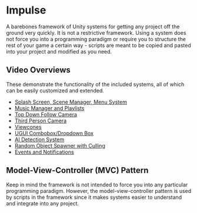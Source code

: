 # Impulse #

A barebones framework of Unity systems for getting any project off the ground very quickly. 
It is not a restrictive framework. Using a system does not force you into a programming paradigm or require you to structure the rest of your game a certain way - scripts are meant to be copied and pasted into your project and modified as you need.

## Video Overviews ##

These demonstrate the functionality of the included systems, all of which can be easily customized and extended.

 * [Splash Screen, Scene Manager, Menu System](https://www.youtube.com/watch?v=btNqHCoRwB8&index=1&list=PLLXw4Fw6qNw5WVLPn1hhJNEcwXjxt3b9j)
 * [Music Manager and Playlists](https://www.youtube.com/watch?v=jQGTqGalGVw&list=PLLXw4Fw6qNw5WVLPn1hhJNEcwXjxt3b9j&index=2)
 * [Top Down Follow Camera](https://www.youtube.com/watch?v=DLTyrbMxytA)
 * [Third Person Camera](https://www.youtube.com/watch?v=DDdnLPPZXLg)
 * [Viewcones](https://www.youtube.com/watch?v=Dzby6O7ds3A&list=PLLXw4Fw6qNw5WVLPn1hhJNEcwXjxt3b9j&index=5)
 * [UGUI Combobox/Dropdown Box](https://www.youtube.com/watch?v=Wetc5hFMShA&list=PLLXw4Fw6qNw5WVLPn1hhJNEcwXjxt3b9j&index=6)
 * [AI Detection System](https://www.youtube.com/watch?v=1ZLkDv9OUNc&list=PLLXw4Fw6qNw5WVLPn1hhJNEcwXjxt3b9j&index=7)
 * [Random Object Spawner with Culling](https://www.youtube.com/watch?v=aonCtVL7HGo&list=PLLXw4Fw6qNw5WVLPn1hhJNEcwXjxt3b9j&index=8)
 * [Events and Notifications](https://www.youtube.com/watch?v=EfVEFU0xxys&list=PLLXw4Fw6qNw5WVLPn1hhJNEcwXjxt3b9j&index=10)

## Model-View-Controller (MVC) Pattern ##

Keep in mind the framework is not intended to force you into any particular programming paradigm. 
However, the model-view-controller pattern is used by scripts in the framework since it makes systems easier to understand and integrate into any project.
